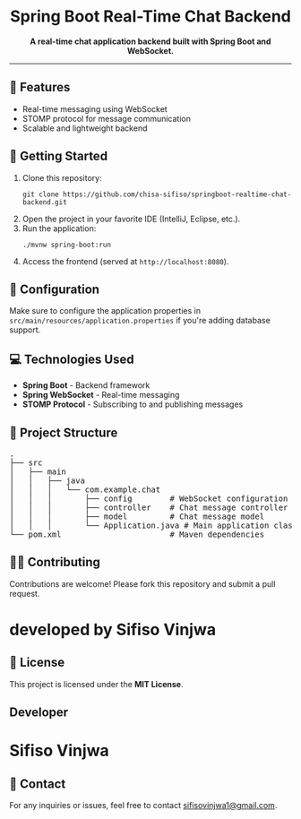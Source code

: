<h1 align="center">Spring Boot Real-Time Chat Backend</h1>

<p align="center">
    <b>A real-time chat application backend built with Spring Boot and WebSocket.</b>
</p>

<hr />

<h2>📖 Features</h2>
<ul>
    <li>Real-time messaging using WebSocket</li>
    <li>STOMP protocol for message communication</li>
    <li>Scalable and lightweight backend</li>
</ul>

<h2>🚀 Getting Started</h2>
<ol>
    <li>Clone this repository:
        <pre><code>git clone https://github.com/chisa-sifiso/springboot-realtime-chat-backend.git</code></pre>
    </li>
    <li>Open the project in your favorite IDE (IntelliJ, Eclipse, etc.).</li>
    <li>Run the application:
        <pre><code>./mvnw spring-boot:run</code></pre>
    </li>
    <li>Access the frontend (served at <code>http://localhost:8080</code>).</li>
</ol>

<h2>🔧 Configuration</h2>
<p>
    Make sure to configure the application properties in <code>src/main/resources/application.properties</code> if you're adding database support.
</p>

<h2>💻 Technologies Used</h2>
<ul>
    <li><b>Spring Boot</b> - Backend framework</li>
    <li><b>Spring WebSocket</b> - Real-time messaging</li>
    <li><b>STOMP Protocol</b> - Subscribing to and publishing messages</li>
</ul>

<h2>📂 Project Structure</h2>
<pre>
.
├── src
│   ├── main
│   │   ├── java
│   │   │   └── com.example.chat
│   │   │       ├── config        # WebSocket configuration
│   │   │       ├── controller    # Chat message controller
│   │   │       ├── model         # Chat message model
│   │   │       └── Application.java # Main application class    
└── pom.xml                       # Maven dependencies
</pre>

<h2>👩‍💻 Contributing</h2>
<p>Contributions are welcome! Please fork this repository and submit a pull request.</p>
<h1>developed by Sifiso Vinjwa</h1>

<h2>📜 License</h2>
<p>This project is licensed under the <b>MIT License</b>.</p>
<h2>Developer</h2>
<h1>Sifiso Vinjwa</h1>
<h2>📧 Contact</h2>
<p>For any inquiries or issues, feel free to contact <a href="mailto:>sifisovinjwa1@gmail.com">sifisovinjwa1@gmail.com</a>.</p>
